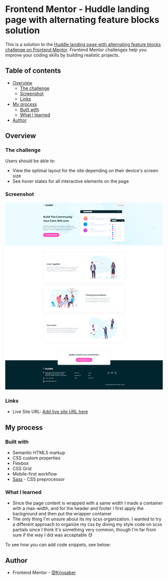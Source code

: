 # Frontend Mentor - Huddle landing page with alternating feature blocks solution

This is a solution to the [Huddle landing page with alternating feature blocks challenge on Frontend Mentor](https://www.frontendmentor.io/challenges/huddle-landing-page-with-alternating-feature-blocks-5ca5f5981e82137ec91a5100). Frontend Mentor challenges help you improve your coding skills by building realistic projects. 

## Table of contents

- [Overview](#overview)
  - [The challenge](#the-challenge)
  - [Screenshot](#screenshot)
  - [Links](#links)
- [My process](#my-process)
  - [Built with](#built-with)
  - [What I learned](#what-i-learned)
- [Author](#author)

## Overview

### The challenge

Users should be able to:

- View the optimal layout for the site depending on their device's screen size
- See hover states for all interactive elements on the page

### Screenshot

![](./screencapture.png)


### Links

- Live Site URL: [Add live site URL here](https://your-live-site-url.com)

## My process

### Built with

- Semantic HTML5 markup
- CSS custom properties
- Flexbox
- CSS Grid
- Mobile-first workflow
- [Sass](https://sass-lang.com/) - CSS preprocessor


### What I learned
- Since the page content is wrapped with a same width I made a container with a max-width, and for the header and footer I first apply the background and then put the wrapper container 
- The only thing I'm unsure about its my scss organization. I wanted to try a different approach to organize my css by diving my style code on scss partials since I think it's something very common, though I'm far from sure if the way I did was acceptable 😓

To see how you can add code snippets, see below:


## Author

- Frontend Mentor - [@Kriosaber](https://www.frontendmentor.io/profile/Kriosaber)

